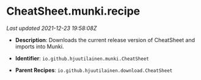 # CheatSheet.munki.recipe

_Last updated 2021-12-23 19:58:08Z_

- **Description**: Downloads the current release version of CheatSheet and imports into Munki.

- **Identifier**: `io.github.hjuutilainen.munki.CheatSheet`

- **Parent Recipes**: `io.github.hjuutilainen.download.CheatSheet`